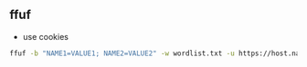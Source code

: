 ## ffuf
- use cookies
```bash
ffuf -b "NAME1=VALUE1; NAME2=VALUE2" -w wordlist.txt -u https://host.name/FUZZ
```